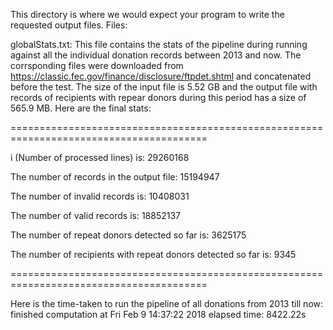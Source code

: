 This directory is where we would expect your program to write the requested output files.
Files:

globalStats.txt: This file contains the stats of the pipeline during running against all the individual donation records between 2013 and now. The corrsponding files were downloaded from https://classic.fec.gov/finance/disclosure/ftpdet.shtml and concatenated before the test. The size of the input file is 5.52 GB and the output file with records of recipients with repear donors during this period has a size of 565.9 MB. Here are the final stats:

========================================================================================

i (Number of processed lines) is: 29260168

The number of records in the output file: 15194947

The number of invalid records is: 10408031

The number of valid records is: 18852137

The number of repeat donors detected so far is: 3625175

The number of recipients with repeat donors detected so far is: 9345

========================================================================================

Here is the time-taken to run the pipeline of all donations from 2013 till now:
finished computation at Fri Feb  9 14:37:22 2018
elapsed time: 8422.22s
